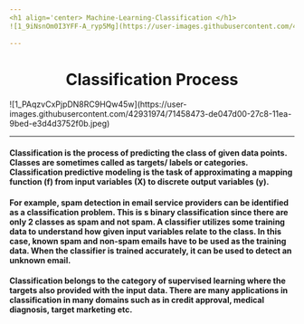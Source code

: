 ```yaml
---
<h1 align='center> Machine-Learning-Classification </h1>
![1_9iNsnOm0I3YFF-A_ryp5Mg](https://user-images.githubusercontent.com/42931974/71458425-af86a200-27c8-11ea-9643-8e849b990cf9.jpeg)
           
---
```

<h1 align='center'>Classification Process</h1>
![1_PAqzvCxPjpDN8RC9HQw45w](https://user-images.githubusercontent.com/42931974/71458473-de047d00-27c8-11ea-9bed-e3d4d3752f0b.jpeg)

---
#### Classification is the process of predicting the class of given data points. Classes are sometimes called as targets/ labels or categories. Classification predictive modeling is the task of approximating a mapping function (f) from input variables (X) to discrete output variables (y).
#### For example, spam detection in email service providers can be identified as a classification problem. This is s binary classification since there are only 2 classes as spam and not spam. A classifier utilizes some training data to understand how given input variables relate to the class. In this case, known spam and non-spam emails have to be used as the training data. When the classifier is trained accurately, it can be used to detect an unknown email.
#### Classification belongs to the category of supervised learning where the targets also provided with the input data. There are many applications in classification in many domains such as in credit approval, medical diagnosis, target marketing etc.
